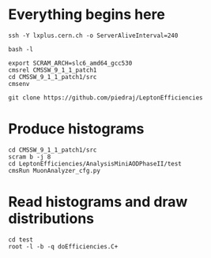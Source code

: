 # Everything begins here

    ssh -Y lxplus.cern.ch -o ServerAliveInterval=240

    bash -l

    export SCRAM_ARCH=slc6_amd64_gcc530
    cmsrel CMSSW_9_1_1_patch1
    cd CMSSW_9_1_1_patch1/src
    cmsenv

    git clone https://github.com/piedraj/LeptonEfficiencies

# Produce histograms

    cd CMSSW_9_1_1_patch1/src
    scram b -j 8
    cd LeptonEfficiencies/AnalysisMiniAODPhaseII/test
    cmsRun MuonAnalyzer_cfg.py

# Read histograms and draw distributions

    cd test
    root -l -b -q doEfficiencies.C+

